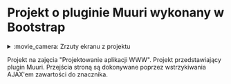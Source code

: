 # Projekt o pluginie Muuri wykonany w Bootstrap

<details><summary>:movie_camera: Zrzuty ekranu z projektu</summary>
<p align="center">
  <img src="https://github.com/trolit/Moje.dokumenty/blob/master/Projekty%20stron(PA%20WWW)/img/p3/1.PNG" height="350" /><br/>
  <img src="https://github.com/trolit/Moje.dokumenty/blob/master/Projekty%20stron(PA%20WWW)/img/p3/2.PNG" height="350" /> <br/>
  <img src="https://github.com/trolit/Moje.dokumenty/blob/master/Projekty%20stron(PA%20WWW)/img/p3/3.PNG" height="350" /> <br/>
  <img src="https://github.com/trolit/Moje.dokumenty/blob/master/Projekty%20stron(PA%20WWW)/img/p3/4.PNG" height="350" /> 
</p>
</details>

Projekt na zajęcia "Projektowanie aplikacji WWW". Projekt przedstawiający plugin Muuri. Przejścia stroną są dokonywane poprzez
wstrzykiwania AJAX'em zawartości do znacznika.